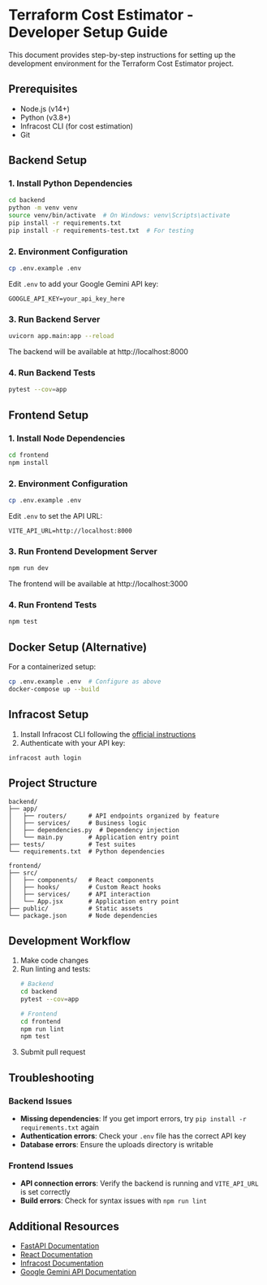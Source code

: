 # Terraform Cost Estimator - Developer Setup Guide

This document provides step-by-step instructions for setting up the development environment for the Terraform Cost Estimator project.

## Prerequisites

- Node.js (v14+)
- Python (v3.8+)
- Infracost CLI (for cost estimation)
- Git

## Backend Setup

### 1. Install Python Dependencies

```bash
cd backend
python -m venv venv
source venv/bin/activate  # On Windows: venv\Scripts\activate
pip install -r requirements.txt
pip install -r requirements-test.txt  # For testing
```

### 2. Environment Configuration

```bash
cp .env.example .env
```

Edit `.env` to add your Google Gemini API key:

```
GOOGLE_API_KEY=your_api_key_here
```

### 3. Run Backend Server

```bash
uvicorn app.main:app --reload
```

The backend will be available at http://localhost:8000

### 4. Run Backend Tests

```bash
pytest --cov=app
```

## Frontend Setup

### 1. Install Node Dependencies

```bash
cd frontend
npm install
```

### 2. Environment Configuration

```bash
cp .env.example .env
```

Edit `.env` to set the API URL:

```
VITE_API_URL=http://localhost:8000
```

### 3. Run Frontend Development Server

```bash
npm run dev
```

The frontend will be available at http://localhost:3000

### 4. Run Frontend Tests

```bash
npm test
```

## Docker Setup (Alternative)

For a containerized setup:

```bash
cp .env.example .env  # Configure as above
docker-compose up --build
```

## Infracost Setup

1. Install Infracost CLI following the [official instructions](https://www.infracost.io/docs/#quick-start)
2. Authenticate with your API key:

```bash
infracost auth login
```

## Project Structure

```
backend/
├── app/
│   ├── routers/      # API endpoints organized by feature
│   ├── services/     # Business logic
│   ├── dependencies.py  # Dependency injection
│   └── main.py       # Application entry point
├── tests/            # Test suites
└── requirements.txt  # Python dependencies

frontend/
├── src/
│   ├── components/   # React components
│   ├── hooks/        # Custom React hooks 
│   ├── services/     # API interaction
│   └── App.jsx       # Application entry point
├── public/           # Static assets
└── package.json      # Node dependencies
```

## Development Workflow

1. Make code changes
2. Run linting and tests:
   ```bash
   # Backend
   cd backend
   pytest --cov=app

   # Frontend
   cd frontend
   npm run lint
   npm test
   ```
3. Submit pull request

## Troubleshooting

### Backend Issues

- **Missing dependencies**: If you get import errors, try `pip install -r requirements.txt` again
- **Authentication errors**: Check your `.env` file has the correct API key
- **Database errors**: Ensure the uploads directory is writable

### Frontend Issues

- **API connection errors**: Verify the backend is running and `VITE_API_URL` is set correctly
- **Build errors**: Check for syntax issues with `npm run lint`

## Additional Resources

- [FastAPI Documentation](https://fastapi.tiangolo.com/)
- [React Documentation](https://reactjs.org/docs/getting-started.html)
- [Infracost Documentation](https://www.infracost.io/docs/)
- [Google Gemini API Documentation](https://ai.google.dev/docs/gemini_api_overview)